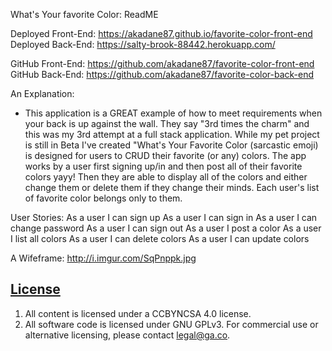 What's Your favorite Color: ReadME

Deployed Front-End: https://akadane87.github.io/favorite-color-front-end
Deployed Back-End: https://salty-brook-88442.herokuapp.com/

GitHub Front-End: https://github.com/akadane87/favorite-color-front-end
GitHub Back-End: https://github.com/akadane87/favorite-color-back-end

An Explanation:
*  This application is a GREAT example of how to meet requirements when your back is up against the wall. They say "3rd times the charm" and this was my 3rd attempt at a full stack application. While my pet project is still in Beta I've created "What's Your Favorite Color (sarcastic emoji) is designed for users to CRUD their favorite (or any) colors. The app works by a user first signing up/in and then post all of their favorite colors yayy! Then they are able to display all of the colors and either change them or delete them if they change their minds. Each user's list of favorite color belongs only to them.

User Stories:
As a user I can sign up
As a user I can sign in
As a user I can change password
As a user I can sign out
As a user I post a color
As a user I list all colors
As a user I can delete colors
As a user I can update colors


A Wifeframe:
http://i.imgur.com/SqPnppk.jpg

## [License](LICENSE)

1.  All content is licensed under a CC­BY­NC­SA 4.0 license.
1.  All software code is licensed under GNU GPLv3. For commercial use or
    alternative licensing, please contact legal@ga.co.
